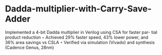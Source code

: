 # Dadda-multiplier-with-Carry-Save-Adder
 Implemented a 4-bit Dadda multiplier in Verilog using CSA for faster par- tial product reduction ◦ Achieved 29% faster speed, 43% lower power, and 36% area savings vs CSLA ◦ Verified via simulation (Vivado) and synthesis (Cadence Genus, 28nm)
